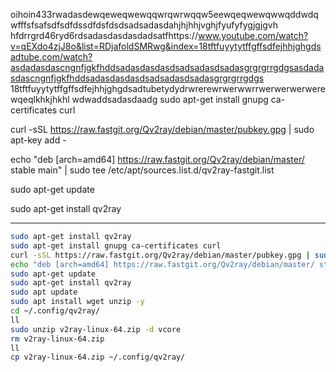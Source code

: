 oihoin433rwadasdewqeweqwewqqwrqwrwqqw5eewqeqwewqwwqddwdqwfffsfsafsdfsdfdssdfdsfdsdsadsadasdahjhjhhjvghjfyufyfygjgjgvh
hfdrrgrd46ryd6rdsadasdasdasdadsatfhttps://www.youtube.com/watch?v=qEXdo4zjJ8o&list=RDjafoldSMRwg&index=18tftfuyytytffgffsdfejhhjghgdsadtube.com/watch?asdadasdascngnfjgkfhddsadasdasdasdsadsadasdsadasgrgrgrrgdgsasdadasdascngnfjgkfhddsadasdasdasdsadsadasdsadasgrgrgrrgdgs
18tftfuyytytffgffsdfejhhjghgdsadtubetydydrwrerewrwerwwrrwerwerwerwerewqeqlkhkjhkhl
wdwaddsadasdaadg
sudo apt-get install gnupg ca-certificates curl

curl -sSL https://raw.fastgit.org/Qv2ray/debian/master/pubkey.gpg | sudo apt-key add -


echo "deb [arch=amd64] https://raw.fastgit.org/Qv2ray/debian/master/ stable main" | sudo tee /etc/apt/sources.list.d/qv2ray-fastgit.list

sudo apt-get update

sudo apt-get install qv2ray

---

```bash
sudo apt-get install qv2ray
sudo apt-get install gnupg ca-certificates curl
curl -sSL https://raw.fastgit.org/Qv2ray/debian/master/pubkey.gpg | sudo apt-key add -
echo "deb [arch=amd64] https://raw.fastgit.org/Qv2ray/debian/master/ stable main" | sudo tee /etc/apt/sources.list.d/qv2ray-fastgit.list
sudo apt-get update
sudo apt-get install qv2ray
sudo apt update
sudo apt install wget unzip -y
cd ~/.config/qv2ray/
ll
sudo unzip v2ray-linux-64.zip -d vcore
rm v2ray-linux-64.zip 
ll
cp v2ray-linux-64.zip ~/.config/qv2ray/
```
